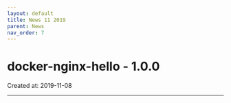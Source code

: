 ```yaml
---
layout: default
title: News 11 2019
parent: News
nav_order: 7
---
```




# docker-nginx-hello - 1.0.0


Created at: 2019-11-08

---

